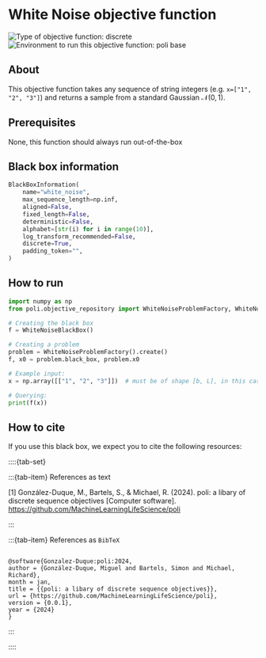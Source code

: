 # White Noise objective function

![Type of objective function: discrete](https://img.shields.io/badge/Type-discrete_inputs-blue)
![Environment to run this objective function: poli base](https://img.shields.io/badge/Environment-poli____base-teal
)

## About

This objective function takes any sequence of string integers (e.g. `x=["1", "2", "3"]`) and returns a sample from a standard Gaussian $\mathcal{N}(0, 1)$.

## Prerequisites

None, this function should always run out-of-the-box

## Black box information

```python
BlackBoxInformation(
    name="white_noise",
    max_sequence_length=np.inf,
    aligned=False,
    fixed_length=False,
    deterministic=False,
    alphabet=[str(i) for i in range(10)],
    log_transform_recommended=False,
    discrete=True,
    padding_token="",
)
```

## How to run


```python
import numpy as np
from poli.objective_repository import WhiteNoiseProblemFactory, WhiteNoiseBlackBox

# Creating the black box
f = WhiteNoiseBlackBox()

# Creating a problem
problem = WhiteNoiseProblemFactory().create()
f, x0 = problem.black_box, problem.x0

# Example input:
x = np.array([["1", "2", "3"]])  # must be of shape [b, L], in this case [1, 3].

# Querying:
print(f(x))
```

## How to cite


If you use this black box, we expect you to cite the following resources:

::::{tab-set}

:::{tab-item} References as text

[1] González-Duque, M., Bartels, S., & Michael, R. (2024). poli: a libary of discrete sequence objectives [Computer software]. https://github.com/MachineLearningLifeScience/poli


:::

:::{tab-item} References as `BibTeX`

```

@software{Gonzalez-Duque:poli:2024,
author = {González-Duque, Miguel and Bartels, Simon and Michael, Richard},
month = jan,
title = {{poli: a libary of discrete sequence objectives}},
url = {https://github.com/MachineLearningLifeScience/poli},
version = {0.0.1},
year = {2024}
}

```

:::

::::

